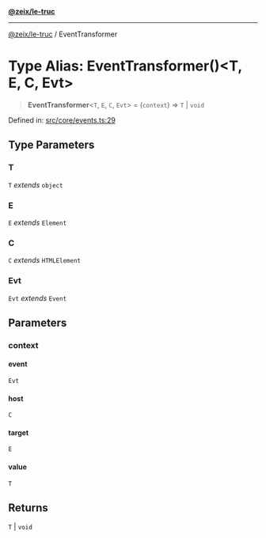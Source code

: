 [**@zeix/le-truc**](../README.md)

***

[@zeix/le-truc](../globals.md) / EventTransformer

# Type Alias: EventTransformer()\<T, E, C, Evt\>

> **EventTransformer**\<`T`, `E`, `C`, `Evt`\> = (`context`) => `T` \| `void`

Defined in: [src/core/events.ts:29](https://github.com/zeixcom/ui-element/blob/1c934178f8926c03a10af2b29ad6cc201eead501/src/core/events.ts#L29)

## Type Parameters

### T

`T` *extends* `object`

### E

`E` *extends* `Element`

### C

`C` *extends* `HTMLElement`

### Evt

`Evt` *extends* `Event`

## Parameters

### context

#### event

`Evt`

#### host

`C`

#### target

`E`

#### value

`T`

## Returns

`T` \| `void`
